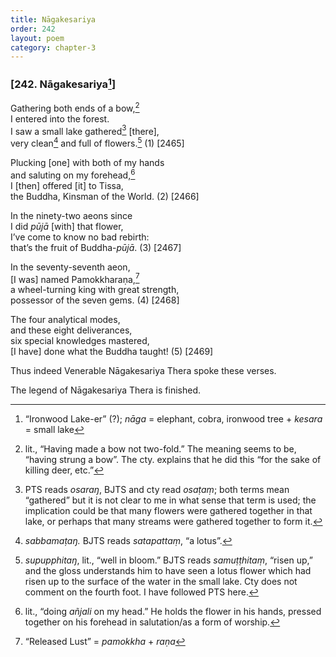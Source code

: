 ```yaml
---
title: Nāgakesariya
order: 242
layout: poem
category: chapter-3
---
```


### \[242. Nāgakesariya[^1]\]

Gathering both ends of a bow,[^2]  
I entered into the forest.  
I saw a small lake gathered[^3] \[there\],  
very clean[^4] and full of flowers.[^5] (1) \[2465\]

Plucking \[one\] with both of my hands  
and saluting on my forehead,[^6]  
I \[then\] offered \[it\] to Tissa,  
the Buddha, Kinsman of the World. (2) \[2466\]

In the ninety-two aeons since  
I did *pūjā* \[with\] that flower,  
I’ve come to know no bad rebirth:  
that’s the fruit of Buddha-*pūjā*. (3) \[2467\]

In the seventy-seventh aeon,  
\[I was\] named Pamokkharaṇa,[^7]  
a wheel-turning king with great strength,  
possessor of the seven gems. (4) \[2468\]

The four analytical modes,  
and these eight deliverances,  
six special knowledges mastered,  
\[I have\] done what the Buddha taught! (5) \[2469\]

Thus indeed Venerable Nāgakesariya Thera spoke these verses.

The legend of Nāgakesariya Thera is finished.

[^1]: “Ironwood Lake-er” (?); *nāga* = elephant, cobra, ironwood tree + *kesara* = small lake

[^2]: lit., “Having made a bow not two-fold.” The meaning seems to be, “having strung a bow”. The cty. explains that he did this “for the sake of killing deer, etc.”

[^3]: PTS reads *osaraŋ*, BJTS and cty read *osaṭaṃ*; both terms mean “gathered” but it is not clear to me in what sense that term is used; the implication could be that many flowers were gathered together in that lake, or perhaps that many streams were gathered together to form it.

[^4]: *sabbamaṭaŋ.* BJTS reads *satapattaṃ*, “a lotus”.

[^5]: *supupphitaŋ*, lit., “well in bloom.” BJTS reads *samuṭṭhitaṃ*, “risen up,” and the gloss understands him to have seen a lotus flower which had risen up to the surface of the water in the small lake. Cty does not comment on the fourth foot. I have followed PTS here.

[^6]: lit., “doing *añjali* on my head.” He holds the flower in his hands, pressed together on his forehead in salutation/as a form of worship.

[^7]: “Released Lust” = *pamokkha* + *raṇa*
